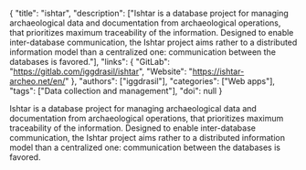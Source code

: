 {
  "title": "ishtar",
  "description": ["Ishtar is a database project for managing archaeological data and documentation from archaeological operations, that prioritizes maximum traceability of the information. Designed to enable inter-database communication, the Ishtar project aims rather to a distributed information model than a centralized one: communication between the databases is favored."],
  "links": {
    "GitLab": "https://gitlab.com/iggdrasil/ishtar",
    "Website": "https://ishtar-archeo.net/en/"
  },
  "authors": ["iggdrasil"],
  "categories": ["Web apps"],
  "tags": ["Data collection and management"],
  "doi": null
}

<!-- Generated by csv2md.R – do not edit by hand -->

Ishtar is a database project for managing archaeological data and documentation from archaeological operations, that prioritizes maximum traceability of the information. Designed to enable inter-database communication, the Ishtar project aims rather to a distributed information model than a centralized one: communication between the databases is favored.